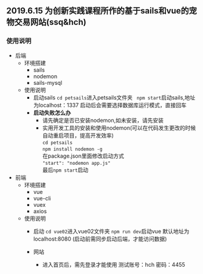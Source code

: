 ## 2019.6.15 为创新实践课程所作的基于sails和vue的宠物交易网站(ssq&hch)
### 使用说明
- 后端
	- 环境搭建
		- sails
		- nodemon
		- sails-mysql
	- 使用说明
		- 启动sails
		`cd petsails`进入petsails文件夹
		` npm start`启动sails,地址为localhost：1337
		启动后会需要选择数据库运行模式，直接回车
		- **启动失败怎么办**
			- 请先确定是否已安装nodemon,如未安装，请先安装  
			- 实用开发工具的安装和使用nodemon(可以在代码发生更改的时候自动重启项目，提高开发效率)  
			`cd petsails`    
			`npm install nodemon -g`  
			在package.json里面修改启动方式  
			`"start": "nodemon app.js"`  
			最后`npm start`启动  
- 前端
	- 环境搭建
		- vue
		- vue-cli
		- vuex
		- axios
	- 使用说明
		- 启动
			`cd vue02`进入vue02文件夹
			`npm run dev`启动vue
			默认地址为localhost:8080
			(启动前需同步启动后端，才能访问数据)
			
		- 网站
			- 进入首页后，需先登录才能使用
			  测试账号：hch 密码：4455
			 
			
		
	 